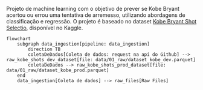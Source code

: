 Projeto de machine learning com o objetivo de prever se Kobe Bryant acertou ou errou uma tentativa de arremesso, utilizando abordagens de classificação e regressão. O projeto é baseado no dataset [Kobe Bryant Shot Selectio](https://www.kaggle.com/c/kobe-bryant-shot-selection/overview), disponível no Kaggle.

```mermaid
flowchart
    subgraph data_ingestion[pipeline: data_ingestion]
        direction TB
        coletaDeDados[Coleta de dados: request na api do Github] --> raw_kobe_shots_dev_dataset[file: data/01_raw/dataset_kobe_dev.parquet]
        coletaDeDados --> raw_kobe_shots_prod_dataset[file: data/01_raw/dataset_kobe_prod.parquet]
    end
    data_ingestion[Coleta de dados] --> raw_files[Raw Files]
```
